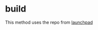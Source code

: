 # build

This method uses the repo from [launchpad](https://launchpad.net/~alex-p/+archive/ubuntu/tesseract-ocr5)